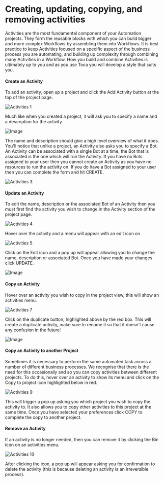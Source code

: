 
# Creating, updating, copying, and removing activities



 
Activities are the most fundamental component of your Automation projects. They form the reusable blocks with which you can build bigger and more complex Workflows by assembling them into Workflows.
It is best practice to keep Activities focused on a specific aspect of the business process you are automating, and building up complexity through combining many Activities in a Workflow. How you build and combine Activities is ultimately up to you and as you use Toca you will develop a style that suits you.

#### Create an Activity

To add an activity, open up a project and click the Add Activity button at the top of the project page.

![Activities 1](https://docs.toca.io/hs-fs/hubfs/Activities%201.png?width=602&name=Activities%201.png) 

Much like when you created a project, it will ask you to specify a name and a description for the activity.

![Image](https://lh6.googleusercontent.com/1BozUJStpW-1pC0JT-JKQ80Na9el_SEslodk4VMbkjwue5eFAYAsIvtbnExlkMteqAiPeBYoZt9Xpq2zPPhH2BQpy2e5V3aI10BUdOZuOKgkVxf9pOkajcIqBz0RJdfZY9355nxH) 

The name and description should give a high level overview of what it does.
You'll notice that unlike a project, an Activity also asks you to specify a Bot. An Activity can be associated with a single Bot at a time, the Bot that is associated is the one which will run the Activity. 
If you have no Bots assigned to your user then you cannot create an Activity as you have no resources to run the activity on. If you do have a Bot assigned to your user then you can complete the form and hit CREATE.

![Activities 3](https://docs.toca.io/hs-fs/hubfs/Activities%203.png?width=503&name=Activities%203.png) 


#### Update an Activity

To edit the name, description or the associated Bot of an Activity then you must first find the activity you wish to change in the Activity section of the project page.

![Activities 4](https://docs.toca.io/hs-fs/hubfs/Activities%204.png?width=602&name=Activities%204.png) 

Hover over the activity and a menu will appear with an edit icon on

![Activities 5](https://docs.toca.io/hs-fs/hubfs/Activities%205.png?width=333&name=Activities%205.png) 

Click on the Edit icon and a pop up will appear allowing you to change the name, description or associated Bot. Once you have made your changes click UPDATE.

![Image](https://lh6.googleusercontent.com/HDqLr7FnvNzhs01ozPdmByLEBGR7VMr-d6vvY6o7vjtMYqI2Ka7kHdQ5gOAc7MowHc74EfHPPqrIg2OnAfAAtXRnFqSIV2jtquPvAjr5AgQbAkNj1I28fZot3bS8l62O7wHYc0q5) 


#### Copy an Activity

Hover over an activity you wish to copy in the project view, this will show an activities menu.

![Activities 7](https://docs.toca.io/hs-fs/hubfs/Activities%207.png?width=301&name=Activities%207.png) 

Click on the duplicate button, highlighted above by the red box. This will create a duplicate activity, make sure to rename it so that it doesn't cause any confusion in the future!

![Image](https://lh5.googleusercontent.com/baC41vTYCp0qxgz1ClOGG6mDoBJmj7HPk7u0eTy3nTiiHVbYU99KgpBGxpAasROrMZfmCzhLZjSJn5Sjb0dBCotL5nAz_Jxy_EiQqPvEboD6W-BBBImWSL-OiKikZn0Xaax7XPo-) 

 

#### Copy an Activity to another Project

Sometimes it is necessary to perform the same automated task across a number of different business processes. We recognise that there is the need for this occasionally and so you can copy activities between different projects.
To do this, hover over an activity to show its menu and click on the Copy to project icon highlighted below in red.

![Activities 9](https://docs.toca.io/hs-fs/hubfs/Activities%209.png?width=602&name=Activities%209.png) 

This will trigger a pop up asking you which project you wish to copy the activity to. It also allows you to copy other activities to this project at the same time.
Once you have selected your preferences click COPY to complete the copy to another project.

#### Remove an Activity

If an activity is no longer needed, then you can remove it by clicking the Bin icon on an activities menu.

![Activities 10](https://docs.toca.io/hs-fs/hubfs/Activities%2010.png?width=602&name=Activities%2010.png) 

After clicking the icon, a pop up will appear asking you for confirmation to delete the activity (this is because deleting an activity is an irreversible process).
 
